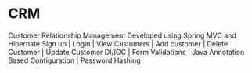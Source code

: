 # CRM
Customer Relationship Management
Developed using Spring MVC and Hibernate
Sign up | Login | View Customers | Add customer | Delete Customer | Update Customer
DI/IOC | Form Validations | Java Annotation Based Configuration | Password Hashing 
